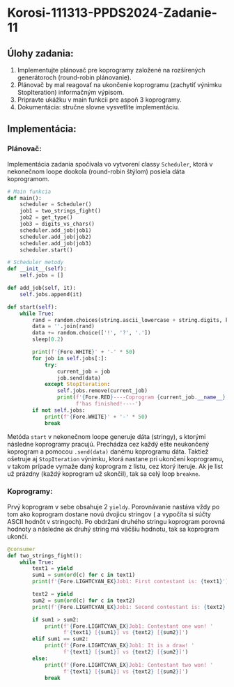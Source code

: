 # Korosi-111313-PPDS2024-Zadanie-11
## Úlohy zadania:
1) Implementujte plánovač pre koprogramy založené na rozšírených generátoroch (round-robin plánovanie).
2) Plánovač by mal reagovať na ukončenie koprogramu (zachytiť výnimku StopIteration) informačným výpisom.
3) Pripravte ukážku v main funkcii pre aspoň 3 koprogramy.
4) Dokumentácia: stručne slovne vysvetlite implementáciu.
## Implementácia:
### Plánovač:
Implementácia zadania spočívala vo vytvorení classy `Scheduler`, ktorá v nekonečnom loope dookola (round-robin štýlom) posiela dáta koprogramom.
```py
# Main funkcia
def main():
    scheduler = Scheduler()
    job1 = two_strings_fight()
    job2 = get_type()
    job3 = digits_vs_chars()
    scheduler.add_job(job1)
    scheduler.add_job(job2)
    scheduler.add_job(job3)
    scheduler.start()
```
```py
# Scheduler metody
def __init__(self):
    self.jobs = []

def add_job(self, it):
    self.jobs.append(it)

def start(self):
    while True:
        rand = random.choices(string.ascii_lowercase + string.digits, k=10)
        data = ''.join(rand)
        data += random.choice(['!', '?', '.'])
        sleep(0.2)

        print(f'{Fore.WHITE}' + '-' * 50)
        for job in self.jobs[:]:
            try:
                current_job = job
                job.send(data)
            except StopIteration:
                self.jobs.remove(current_job)
                print(f'{Fore.RED}----Coprogram {current_job.__name__}'
                      f'has finished!----')
        if not self.jobs:
            print(f'{Fore.WHITE}' + '-' * 50)
            break
```
Metóda `start` v nekonečnom loope generuje dáta (stringy), s ktorými následne koprogramy pracujú. Prechádza cez každý ešte neukončený koprogram a pomocou `.send(data)`
danému koprogramu dáta. Taktiež ošetruje aj `StopIteration` výnimku, ktorá nastane pri ukončení koprogramu, v takom prípade vymaže daný koprogram z listu, cez ktorý iteruje.
Ak je list už prázdny (každý koprogram už skončil), tak sa celý loop `breakne`.
### Koprogramy:
Prvý koprogram v sebe obsahuje 2 `yieldy`. Porovnávanie nastáva vždy po tom ako koprogram dostane novú dvojicu stringov ( a vypočíta si súčty ASCII hodnôt v stringoch). Po obdržaní druhého stringu koprogram porovná hodnoty
a následne ak druhý string má väčšiu hodnotu, tak sa koprogram ukončí.
```py
@consumer
def two_strings_fight():
    while True:
        text1 = yield
        sum1 = sum(ord(c) for c in text1)
        print(f'{Fore.LIGHTCYAN_EX}Job1: First contestant is: {text1}')

        text2 = yield
        sum2 = sum(ord(c) for c in text2)
        print(f'{Fore.LIGHTCYAN_EX}Job1: Second contestant is: {text2}')

        if sum1 > sum2:
            print(f'{Fore.LIGHTCYAN_EX}Job1: Contestant one won! '
                  f'{text1} [{sum1}] vs {text2} [{sum2}]')
        elif sum1 == sum2:
            print(f'{Fore.LIGHTCYAN_EX}Job1: It is a draw! '
                  f'{text1} [{sum1}] vs {text2} [{sum2}]')
        else:
            print(f'{Fore.LIGHTCYAN_EX}Job1: Contestant two won! '
                  f'{text1} [{sum1}] vs {text2} [{sum2}]')
            break
```
